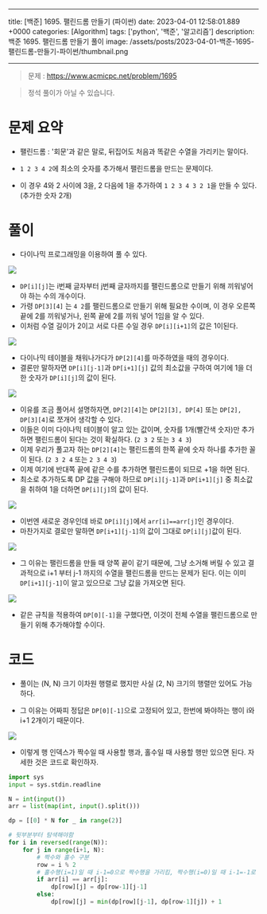 

---
title: [백준] 1695. 팰린드롬 만들기 (파이썬)
date: 2023-04-01 12:58:01.889 +0000
categories: [Algorithm]
tags: ['python', '백준', '알고리즘']
description: 백준 1695. 팰린드롬 만들기 풀이
image: /assets/posts/2023-04-01-백준-1695-팰린드롬-만들기-파이썬/thumbnail.png

---

> 문제 : https://www.acmicpc.net/problem/1695

> 정석 풀이가 아닐 수 있습니다.

# 문제 요약

- 팰린드롬 : '회문'과 같은 말로, 뒤집어도 처음과 똑같은 수열을 가리키는 말이다.

- `1 2 3 4 2`에 최소의 숫자를 추가해서 팰린드롬을 만드는 문제이다.

- 이 경우 4와 2 사이에 3을, 2 다음에 1을 추가하여 `1 2 3 4 3 2 1`을 만들 수 있다. (추가한 숫자 2개)

# 풀이

- 다이나믹 프로그래밍을 이용하여 풀 수 있다.

![](/assets/posts/2023-04-01-백준-1695-팰린드롬-만들기-파이썬/img0.png)

- `DP[i][j]`는 i번째 글자부터 j번째 글자까지를 팰린드롬으로 만들기 위해 끼워넣어야 하는 수의 개수이다.
- 가령 `DP[3][4]` 는 `4 2`를 팰린드롬으로 만들기 위해 필요한 수이며, 이 경우 오른쪽 끝에 2를 끼워넣거나, 왼쪽 끝에 2를 끼워 넣어 1임을 알 수 있다.
- 이처럼 수열 길이가 2이고 서로 다른 수일 경우 `DP[i][i+1]`의 값은 1이된다.

![](/assets/posts/2023-04-01-백준-1695-팰린드롬-만들기-파이썬/img1.png)

- 다이나믹 테이블을 채워나가다가 `DP[2][4]`를 마주하였을 때의 경우이다.
- 결론만 말하자면 `DP[i][j-1]`과 `DP[i+1][j]` 값의 최소값을 구하여 여기에 1을 더한 숫자가 `DP[i][j]`의 값이 된다.

![](/assets/posts/2023-04-01-백준-1695-팰린드롬-만들기-파이썬/img2.png)

- 이유를 조금 풀어서 설명하자면, `DP[2][4]`는 `DP[2][3], DP[4]` 또는 `DP[2], DP[3][4]`로 쪼개어 생각할 수 있다.
- 이들은 이미 다이나믹 테이블이 알고 있는 값이며, 숫자를 1개(빨간색 숫자)만 추가하면 팰린드롬이 된다는 것이 확실하다. (`2 3 2` 또는 `3 4 3`)
- 이제 우리가 풀고자 하는 `DP[2][4]`는 팰린드롬의 한쪽 끝에 숫자 하나를 추가한 꼴이 된다. (`2 3 2 4` 또는 `2 3 4 3`) 
- 이제 여기에 반대쪽 끝에 같은 수를 추가하면 팰린드롬이 되므로 +1을 하면 된다.
- 최소로 추가하도록 DP 값을 구해야 하므로 `DP[i][j-1]`과 `DP[i+1][j]` 중 최소값을 취하여 1을 더하면 `DP[i][j]`의 값이 된다.

![](/assets/posts/2023-04-01-백준-1695-팰린드롬-만들기-파이썬/img3.png)

- 이번엔 새로운 경우인데 바로 `DP[i][j]`에서 `arr[i]==arr[j]`인 경우이다.
- 마찬가지로 결로만 말하면 `DP[i+1][j-1]`의 값이 그대로 `DP[i][j]`값이 된다.

![](/assets/posts/2023-04-01-백준-1695-팰린드롬-만들기-파이썬/img4.png)

- 그 이유는 팰린드롬을 만들 때 양쪽 끝이 같기 때문에, 그냥 소거해 버릴 수 있고 결과적으로 i+1 부터 j-1 까지의 수열을 팰린드롬을 만드는 문제가 된다. 이는 이미 `DP[i+1][j-1]`이 알고 있으므로 그냥 값을 가져오면 된다.

![](/assets/posts/2023-04-01-백준-1695-팰린드롬-만들기-파이썬/img5.png)

- 같은 규칙을 적용하여 `DP[0][-1]`을 구했다면, 이것이 전체 수열을 팰린드롬으로 만들기 위해 추가해야할 수이다.

# 코드

- 풀이는 (N, N) 크기 이차원 행렬로 했지만 사실 (2, N) 크기의 행렬만 있어도 가능하다.

- 그 이유는 어짜피 정답은 `DP[0][-1]`으로 고정되어 있고, 한번에 봐야하는 행이 i와 i+1 2개이기 때문이다.

![](/assets/posts/2023-04-01-백준-1695-팰린드롬-만들기-파이썬/img6.png)

- 이렇게 행 인덱스가 짝수일 때 사용할 행과, 홀수일 때 사용할 행만 있으면 된다. 자세한 것은 코드로 확인하자.

```python
import sys
input = sys.stdin.readline

N = int(input())
arr = list(map(int, input().split()))

dp = [[0] * N for _ in range(2)]

# 뒷부분부터 탐색해야함
for i in reversed(range(N)):
    for j in range(i+1, N):
    	# 짝수와 홀수 구분
        row = i % 2
        # 홀수행(i=1)일 때 i-1=0으로 짝수행을 가리킴, 짝수행(i=0)일 때 i-1=-1로 홀수행을 가리킴
        if arr[i] == arr[j]:
            dp[row][j] = dp[row-1][j-1]
        else:
            dp[row][j] = min(dp[row][j-1], dp[row-1][j]) + 1
```

        